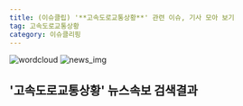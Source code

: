 ```yaml
---
title: (이슈클립) '**고속도로교통상황**' 관련 이슈, 기사 모아 보기
tag: 고속도로교통상황
category: 이슈클리핑
---
```

![wordcloud](https://s3.ap-northeast-2.amazonaws.com/lyrics101-wordcloud/2018-09-25-1537849494.png)
![news_img](https://user-images.githubusercontent.com/42597476/44507050-1206f400-a6e4-11e8-8d98-7ffbfebb353f.png)
## **'**고속도로교통상황**'** 뉴스속보 검색결과


